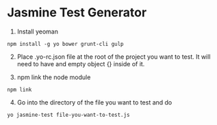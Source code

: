 # Jasmine Test Generator

1) Install yeoman 

`npm install -g yo bower grunt-cli gulp`


2) Place .yo-rc.json file at the root of the project you want to test. It will need to have and empty object {} inside of it.

3) npm link the node module

`npm link`

4) Go into the directory of the file you want to test and do

`yo jasmine-test file-you-want-to-test.js`
